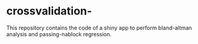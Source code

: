 # crossvalidation-
This repository contains the code of a shiny app to perform bland-altman analysis and passing-nablock regression. 
